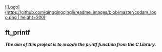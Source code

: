 [![Logo](https://github.com/qingqingqingli/readme_images/blob/master/codam_logo.png | height=200)](https://github.com/qingqingqingli/ft_printf)

## ft_printf
***The aim of this project is to recode the printf function from the C Library.***
